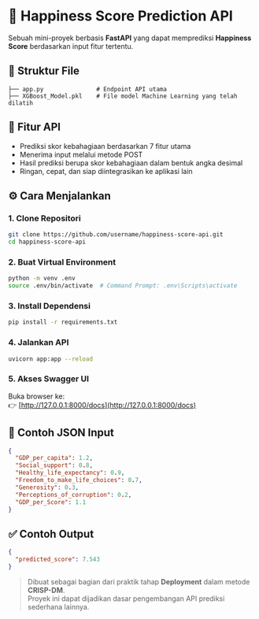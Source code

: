 # 🌟 Happiness Score Prediction API

Sebuah mini-proyek berbasis **FastAPI** yang dapat memprediksi **Happiness Score** berdasarkan input fitur tertentu.

## 📁 Struktur File

```
├── app.py               # Endpoint API utama
├── XGBoost_Model.pkl    # File model Machine Learning yang telah dilatih
```

## 🚀 Fitur API

- Prediksi skor kebahagiaan berdasarkan 7 fitur utama
- Menerima input melalui metode POST
- Hasil prediksi berupa skor kebahagiaan dalam bentuk angka desimal
- Ringan, cepat, dan siap diintegrasikan ke aplikasi lain

## ⚙️ Cara Menjalankan

### 1. Clone Repositori

```bash
git clone https://github.com/username/happiness-score-api.git
cd happiness-score-api
```

### 2. Buat Virtual Environment

```bash
python -m venv .env
source .env/bin/activate  # Command Prompt: .env\Scripts\activate
```

### 3. Install Dependensi

```bash
pip install -r requirements.txt
```

### 4. Jalankan API

```bash
uvicorn app:app --reload
```

### 5. Akses Swagger UI

Buka browser ke:  
👉 [http://127.0.0.1:8000/docs](http://127.0.0.1:8000/docs)

## 🧪 Contoh JSON Input

```json
{
  "GDP_per_capita": 1.2,
  "Social_support": 0.8,
  "Healthy_life_expectancy": 0.9,
  "Freedom_to_make_life_choices": 0.7,
  "Generosity": 0.3,
  "Perceptions_of_corruption": 0.2,
  "GDP_per_Score": 1.1
}
```

## ✅ Contoh Output

```json
{
  "predicted_score": 7.543
}
```

> Dibuat sebagai bagian dari praktik tahap **Deployment** dalam metode **CRISP-DM**.  
> Proyek ini dapat dijadikan dasar pengembangan API prediksi sederhana lainnya.

